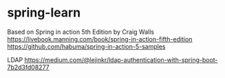# spring-learn
Based on Spring in action 5th Edition by Craig Walls
https://livebook.manning.com/book/spring-in-action-fifth-edition
https://github.com/habuma/spring-in-action-5-samples

LDAP
https://medium.com/@lejinkr/ldap-authentication-with-spring-boot-7b2d3fd08277
